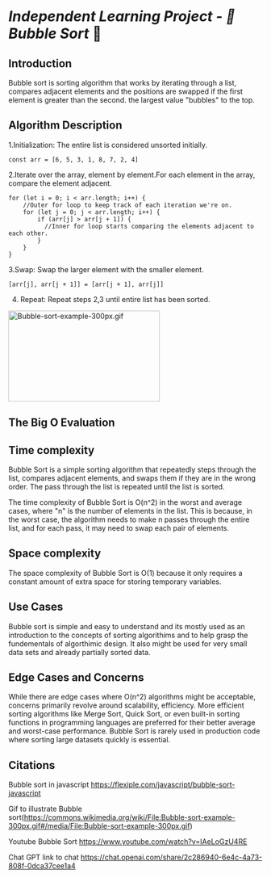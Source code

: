 #           *Independent Learning Project - 🫧Bubble Sort* 🫧

## **Introduction**

Bubble sort is sorting algorithm that works by iterating through a list, compares adjacent elements and the positions are swapped if the first element is greater than the second. the largest value "bubbles" to the top.
## **Algorithm Description**

1.Initialization: The entire list is considered unsorted initially.

`const arr = [6, 5, 3, 1, 8, 7, 2, 4]`

2.Iterate over the array, element by element.For each element in the array, compare the element adjacent.

```
for (let i = 0; i < arr.length; i++) {
    //Outer for loop to keep track of each iteration we're on.
    for (let j = 0; j < arr.length; i++) {
        if (arr[j] > arr[j + 1]) {
          //Inner for loop starts comparing the elements adjacent to each other.
        }
    }
}
```        
         
3.Swap: Swap the larger element with the smaller element.

`[arr[j], arr[j + 1]] = [arr[j + 1], arr[j]]`

4. Repeat: Repeat steps 2,3 until entire list has been sorted.


<p><a href="https://commons.wikimedia.org/wiki/File:Bubble-sort-example-300px.gif#/media/File:Bubble-sort-example-300px.gif"><img src="https://upload.wikimedia.org/wikipedia/commons/c/c8/Bubble-sort-example-300px.gif" alt="Bubble-sort-example-300px.gif" height="180" width="300"></a><br>

## **The Big O Evaluation**

## **Time complexity**

Bubble Sort is a simple sorting algorithm that repeatedly steps through the list, compares adjacent elements, and swaps them if they are in the wrong order. The pass through the list is repeated until the list is sorted.

The time complexity of Bubble Sort is O(n^2) in the worst and average cases, where "n" is the number of elements in the list. This is because, in the worst case, the algorithm needs to make n passes through the entire list, and for each pass, it may need to swap each pair of elements.

## **Space complexity**

The space complexity of Bubble Sort is O(1) because it only requires a constant amount of extra space for storing temporary variables.

## **Use Cases**

Bubble sort is simple and easy to understand and its mostly used as an introduction to the concepts of sorting algorithims and to help grasp the fundementals of algorthimic design. It also might be used for very small data sets and already partially sorted data.

## **Edge Cases and Concerns**

While there are edge cases where O(n^2) algorithms might be acceptable, concerns primarily revolve around scalability, efficiency. More efficient sorting algorithms like Merge Sort, Quick Sort, or even built-in sorting functions in programming languages are preferred for their better average and worst-case performance. Bubble Sort is rarely used in production code where sorting large datasets quickly is essential.

## **Citations**

Bubble sort in javascript https://flexiple.com/javascript/bubble-sort-javascript

Gif to illustrate Bubble sort(https://commons.wikimedia.org/wiki/File:Bubble-sort-example-300px.gif#/media/File:Bubble-sort-example-300px.gif)

Youtube Bubble Sort https://www.youtube.com/watch?v=IAeLoGzU4RE

Chat GPT link to chat https://chat.openai.com/share/2c286940-6e4c-4a73-808f-0dca37cee1a4